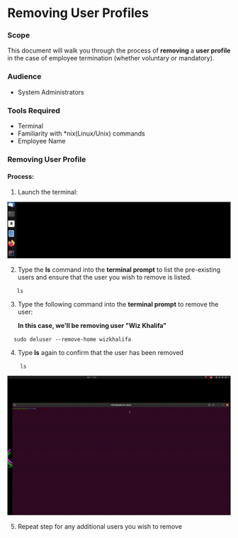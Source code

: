 # Removing User Profiles

### Scope
This document will walk you through the process of **removing** a **user profile** in the case of employee termination (whether voluntary or mandatory).

### Audience
* System Administrators

### Tools Required
* Terminal
* Familiarity with *nix(Linux/Unix) commands
* Employee Name

### Removing User Profile

#### Process:
1. Launch the terminal:

![Terminal Launch](/User-Accounts/resources/visual-steps/terminal-launch.gif)

2. Type the  **ls** command into the **terminal prompt** to list the pre-existing users and ensure that the user you wish to remove is listed.

 ```
    ls
 ```
3. Type the following command into the **terminal prompt** to remove the user:

    **In this case, we'll be removing user "**Wiz Khalifa**"**

```
  sudo deluser --remove-home wizkhalifa
```

4. Type **ls** again to confirm that the user has been removed

```
    ls
 ```

![Profile Removal](/User-Accounts/resources/visual-steps/account-removal.gif)

5. Repeat step for any additional users you wish to remove

